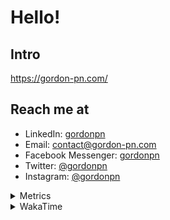# Hello!

## Intro

<https://gordon-pn.com/>

## Reach me at

- LinkedIn: [gordonpn](https://www.linkedin.com/in/gordonpn/)
- Email: [contact@gordon-pn.com](mailto:contact@gordon-pn.com)
- Facebook Messenger: [gordonpn](https://www.messenger.com/t/Gordonpn)
- Twitter: [@gordonpn](https://twitter.com/Gordonpn)
- Instagram: [@gordonpn](https://www.instagram.com/gordonpn/)

<details>
  <summary>Metrics</summary>

  <img align="center" src="https://github.com/gordonpn/gordonpn/blob/master/github-metrics.svg" alt="GitHub Metrics">

</details>

<details>
  <summary>WakaTime</summary>

  <!--START_SECTION:waka-->
📊 **This Week I Spent My Time On** 

```text
💬 Programming Languages: 
Other                    15 hrs 49 mins      ███████████████████████░░   92.33 % 
Java                     1 hr 11 mins        ██░░░░░░░░░░░░░░░░░░░░░░░   06.97 % 
Python                   3 mins              ░░░░░░░░░░░░░░░░░░░░░░░░░   00.34 % 
Markdown                 1 min               ░░░░░░░░░░░░░░░░░░░░░░░░░   00.16 % 
Brazil Dependency Config 1 min               ░░░░░░░░░░░░░░░░░░░░░░░░░   00.11 % 

🔥 Editors: 
Chrome                   10 hrs 36 mins      ███████████████░░░░░░░░░░   61.93 % 
Slack                    1 hr 37 mins        ██░░░░░░░░░░░░░░░░░░░░░░░   09.44 % 
Messages                 1 hr 24 mins        ██░░░░░░░░░░░░░░░░░░░░░░░   08.18 % 
IntelliJ IDEA            1 hr 18 mins        ██░░░░░░░░░░░░░░░░░░░░░░░   07.59 % 
iTerm2                   48 mins             █░░░░░░░░░░░░░░░░░░░░░░░░   04.69 % 
```


 Last Updated on 06/07/2025 10:26:15 UTC
<!--END_SECTION:waka-->
</details>
